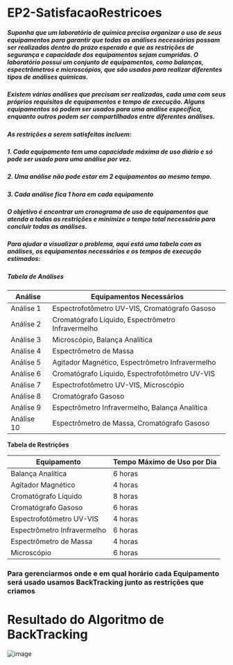 # EP2-SatisfacaoRestricoes

##### Suponha que um laboratório de química precisa organizar o uso de seus equipamentos para garantir que todas as análises necessárias possam ser realizadas dentro do prazo esperado e que as restrições de segurança e capacidade dos equipamentos sejam cumpridas. O laboratório possui um conjunto de equipamentos, como balanças, espectrômetros e microscópios, que são usados para realizar diferentes tipos de análises químicas.

##### Existem várias análises que precisam ser realizadas, cada uma com seus próprios requisitos de equipamentos e tempo de execução. Alguns equipamentos só podem ser usados para uma análise específica, enquanto outros podem ser compartilhados entre diferentes análises.

##### As restrições a serem satisfeitas incluem:

##### 1. Cada equipamento tem uma capacidade máxima de uso diário e só pode ser usado para uma análise por vez.
##### 2. Uma análise não pode estar em 2 equipamentos ao mesmo tempo.
##### 3. Cada análise fica 1 hora em cada equipamento

##### O objetivo é encontrar um cronograma de uso de equipamentos que atenda a todas as restrições e minimize o tempo total necessário para concluir todas as análises.

##### Para ajudar a visualizar o problema, aqui está uma tabela com as análises, os equipamentos necessários e os tempos de execução estimados:

##### **Tabela de Análises**

| Análise | Equipamentos Necessários |
| --- | --- |
| Análise 1 | Espectrofotômetro UV-VIS, Cromatógrafo Gasoso |
| Análise 2 | Cromatógrafo Líquido, Espectrômetro Infravermelho |
| Análise 3 | Microscópio, Balança Analítica |
| Análise 4 | Espectrômetro de Massa |
| Análise 5 | Agitador Magnético, Espectrômetro Infravermelho |
| Análise 6 | Cromatógrafo Líquido, Espectrofotômetro UV-VIS |
| Análise 7 | Espectrofotômetro UV-VIS, Microscópio |
| Análise 8 | Cromatógrafo Gasoso |
| Análise 9 | Espectrômetro Infravermelho, Balança Analítica |
| Análise 10 | Espectrômetro de Massa, Cromatógrafo Gasoso |

**Tabela de Restrições**

| Equipamento | Tempo Máximo de Uso por Dia |
| --- | --- |
| Balança Analítica | 6 horas |
| Agitador Magnético | 4 horas |
| Cromatógrafo Líquido | 8 horas |
| Cromatógrafo Gasoso | 6 horas |
| Espectrofotômetro UV-VIS | 4 horas |
| Espectrômetro Infravermelho | 6 horas |
| Espectrômetro de Massa | 4 horas |
| Microscópio | 6 horas |

### Para gerenciarmos onde e em qual horário cada Equipamento será usado usamos BackTracking junto as restrições que criamos


# Resultado do Algoritmo de BackTracking


![image](https://user-images.githubusercontent.com/80297874/226154047-5cf485d6-26df-4cac-957e-32b6dffef54e.png)
